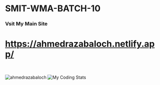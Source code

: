 # SMIT-WMA-BATCH-10

<h3>Vsit My Main Site</h3>

# https://ahmedrazabaloch.netlify.app/

<br/>

<p align="left"> <img src="https://komarev.com/ghpvc/?username=ahmedrazabaloch&label=Profile%20views&color=0e75b6&style=flat" alt="ahmedrazabaloch" /> <img src="https://wakatime.com/badge/user/153ed0ab-cf88-4ca3-9f5e-e78272220f06.svg" title="My Coding Stats" />
 </p>

